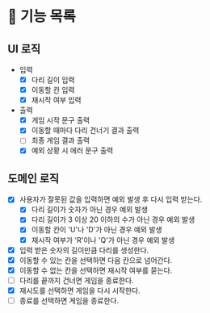 # 📍 기능 목록

## UI 로직

- 입력
  - [x] 다리 길이 입력
  - [x] 이동할 칸 입력
  - [x] 재시작 여부 입력
- 출력
  - [x] 게임 시작 문구 출력
  - [x] 이동할 때마다 다리 건너기 결과 출력
  - [ ] 최종 게임 결과 출력
  - [x] 예외 상황 시 에러 문구 출력

## 도메인 로직

- [x] 사용자가 잘못된 값을 입력하면 예외 발생 후 다시 입력 받는다.
  - [x] 다리 길이가 숫자가 아닌 경우 예외 발생
  - [x] 다리 길이가 3 이상 20 이하의 수가 아닌 경우 예외 발생
  - [x] 이동할 칸이 'U'나 'D'가 아닌 경우 예외 발생
  - [x] 재시작 여부가 'R'이나 'Q'가 아닌 경우 예외 발생
- [x] 입력 받은 숫자의 길이만큼 다리를 생성한다.
- [x] 이동할 수 있는 칸을 선택하면 다음 칸으로 넘어간다.
- [x] 이동할 수 없는 칸을 선택하면 재시작 여부를 묻는다.
- [ ] 다리를 끝까지 건너면 게임을 종료한다.
- [x] 재시도를 선택하면 게임을 다시 시작한다.
- [ ] 종료를 선택하면 게임을 종료한다.
